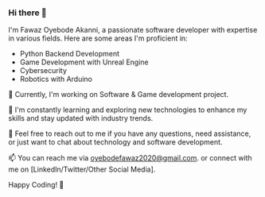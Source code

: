 ### Hi there 👋

I'm Fawaz Oyebode Akanni, a passionate software developer with expertise in various fields. Here are some areas I'm proficient in:

- Python Backend Development
- Game Development with Unreal Engine
- Cybersecurity
- Robotics with Arduino

🔭 Currently, I'm working on Software & Game development project.

🌱 I'm constantly learning and exploring new technologies to enhance my skills and stay updated with industry trends.

💬 Feel free to reach out to me if you have any questions, need assistance, or just want to chat about technology and software development.

📫 You can reach me via oyebodefawaz2020@gmail.com. or connect with me on [LinkedIn/Twitter/Other Social Media].

Happy Coding! 🚀

